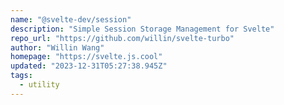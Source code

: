 ```yaml
---
name: "@svelte-dev/session"
description: "Simple Session Storage Management for Svelte"
repo_url: "https://github.com/willin/svelte-turbo"
author: "Willin Wang"
homepage: "https://svelte.js.cool"
updated: "2023-12-31T05:27:38.945Z"
tags: 
  - utility
---
```

